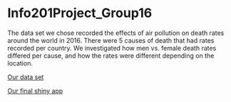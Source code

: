 # Info201Project_Group16

The data set we chose recorded the effects of air pollution on death rates
around the world in 2016. There were 5 causes of death that had rates
recorded per country. We investigated how men vs. female death rates
differed per cause, and how the rates were different depending on the
location.

[Our data set](http://apps.who.int/gho/data/view.main.SDGAIRBOD392v?lang=en)

[Our final shiny app](https://gdevincenzo.shinyapps.io/finalshinyapp/)
